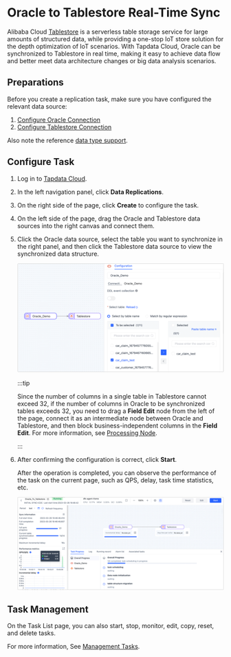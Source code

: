 # Oracle to Tablestore Real-Time Sync

Alibaba Cloud [Tablestore](https://help.aliyun.com/document_detail/27280.html) is a serverless table storage service for large amounts of structured data, while providing a one-stop IoT store solution for the depth optimization of IoT scenarios. With Tapdata Cloud, Oracle can be synchronized to Tablestore in real time, making it easy to achieve data flow and better meet data architecture changes or big data analysis scenarios.

## Preparations

Before you create a replication task, make sure you have configured the relevant data source:

1. [Configure Oracle Connection](../user-guide/connect-database/certified/connect-oracle.md)
2. [Configure Tablestore Connection](../user-guide/connect-database/alpha/connect-tablestore.md)

Also note the reference [data type support](../user-guide/no-supported-data-type.md).

## Configure Task

1. Log in to [Tapdata Cloud](https://cloud.tapdata.io/).

2. In the left navigation panel, click **Data Replications**.

3. On the right side of the page, click **Create** to configure the task.

4. On the left side of the page, drag the Oracle and Tablestore data sources into the right canvas and connect them.

5. Click the Oracle data source, select the table you want to synchronize in the right panel, and then click the Tablestore data source to view the synchronized data structure.

   ![Task Configuration](../images/oracle_to_tablestore_task_en.png)

   :::tip

   Since the number of columns in a single table in Tablestore cannot exceed 32, if the number of columns in Oracle to be synchronized tables exceeds 32, you need to drag a **Field Edit** node from the left of the page, connect it as an intermediate node between Oracle and Tablestore, and then block business-independent columns in the **Field Edit**. For more information, see [Processing Node](../user-guide/data-development/process-node.md).

   :::

6. After confirming the configuration is correct, click **Start**.

   After the operation is completed, you can observe the performance of the task on the current page, such as QPS, delay, task time statistics, etc.

   ![View Task Run Details](../images/oracle_to_tablestore_monitor_en.png)

## Task Management

On the Task List page, you can also start, stop, monitor, edit, copy, reset, and delete tasks.

For more information, See [Management Tasks](../user-guide/copy-data/manage-task.md).